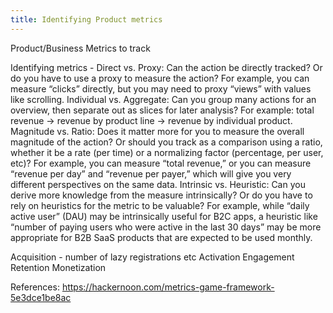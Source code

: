 ```yaml
---
title: Identifying Product metrics
---
```


Product/Business Metrics to track 

Identifying metrics - 
Direct vs. Proxy: Can the action be directly tracked? Or do you have to use a proxy to measure the action? For example, you can measure “clicks” directly, but you may need to proxy “views” with values like scrolling.
Individual vs. Aggregate: Can you group many actions for an overview, then separate out as slices for later analysis? For example: total revenue → revenue by product line → revenue by individual product.
Magnitude vs. Ratio: Does it matter more for you to measure the overall magnitude of the action? Or should you track as a comparison using a ratio, whether it be a rate (per time) or a normalizing factor (percentage, per user, etc)? For example, you can measure “total revenue,” or you can measure “revenue per day” and “revenue per payer,” which will give you very different perspectives on the same data.
Intrinsic vs. Heuristic: Can you derive more knowledge from the measure intrinsically? Or do you have to rely on heuristics for the metric to be valuable? For example, while “daily active user” (DAU) may be intrinsically useful for B2C apps, a heuristic like “number of paying users who were active in the last 30 days” may be more appropriate for B2B SaaS products that are expected to be used monthly.

Acquisition - number of lazy registrations etc
Activation
Engagement
Retention
Monetization



References: https://hackernoon.com/metrics-game-framework-5e3dce1be8ac